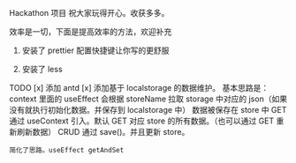 Hackathon 项目
祝大家玩得开心。收获多多。

效率是一切，下面是提高效率的方法，欢迎补充
1. 安装了 prettier
配置快捷键让你写的更舒服

2. 安装了 less


TODO
[x] 添加 antd
[x] 添加基于 localstorage 的数据维护。
基本思路是：
    context 里面的 useEffect 会根据 storeName 拉取 storage 中对应的 json（如果没有就执行初始化数据。并保存到 localstorage 中）
    数据被保存在 store 中
    GET 通过 useContext 引入。默认 GET 对应 store 的所有数据。（也可以通过 GET 重新刷新数据）
    CRUD 通过 save()。并且更新 store。
    
    简化了思路。useEffect getAndSet